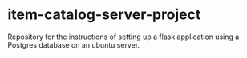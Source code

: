 # item-catalog-server-project
Repository for the instructions of setting up a flask application using a Postgres database on an ubuntu server.

